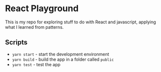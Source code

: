 # React Playground

This is my repo for exploring stuff to do with React and javascript, applying what I learned from patterns.

## Scripts

- `yarn start` - start the development environment
- `yarn build` - build the app in a folder called `public`
- `yarn test` - test the app
